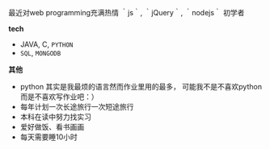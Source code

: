 
最近对web programming充满热情
 ｀js｀, ｀jQuery｀, ｀nodejs｀ 初学者

**tech**
- JAVA, C, `PYTHON`
- `SQL`, `MONGODB`

**其他**
- python 其实是我最烦的语言然而作业里用的最多， 可能我不是不喜欢python而是不喜欢写作业吧：）
- 每年计划一次长途旅行一次短途旅行
- 本科在读中努力找实习
- 爱好做饭、看书画画
- 每天需要睡10小时
